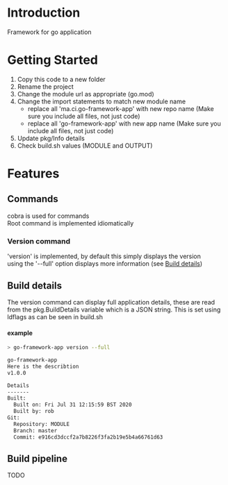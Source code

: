 # Introduction 
Framework for go application

# Getting Started
1. Copy this code to a new folder
1. Rename the project
1. Change the module url as appropriate (go.mod)
1. Change the import statements to match new module name
    * replace all 'ma.ci.go-framework-app' with new repo name (Make sure you include all files, not just code)
    * replace all 'go-framework-app' with new app name (Make sure you include all files, not just code)
1. Update pkg/Info details
1. Check build.sh values (MODULE and OUTPUT)

# Features
## Commands
cobra is used for commands<br>
Root command is implemented idiomatically<br>
### Version command
'version' is implemented, by default this simply displays the version<br>
 using the '--full' option displays more information (see [Build details](#builddetails))


## <a name="builddetails"/> Build details
The version command can display full application details, these are read from the pkg.BuildDetails variable which is a JSON string.  This is set using ldflags as can be seen in build.sh<br>
#### example
```bash
> go-framework-app version --full

go-framework-app
Here is the describtion
v1.0.0

Details
-------
Built:
  Built on: Fri Jul 31 12:15:59 BST 2020
  Built by: rob
Git:
  Repository: MODULE
  Branch: master
  Commit: e916cd3dccf2a7b8226f3fa2b19e5b4a66761d63
```

## <a name="pipeline"/> Build pipeline
TODO 